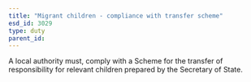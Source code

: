 ```yaml
---
title: "Migrant children - compliance with transfer scheme"
esd_id: 3029
type: duty
parent_id:  
---
```


A local authority must, comply with a Scheme for the transfer of responsibility for relevant children prepared by the Secretary of State. 

